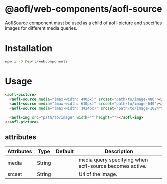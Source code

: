 # @aofl/web-components/aofl-source

AoflSource component must be used as a child of aofl-picture and specifies images for different media queries.

# Installation
```bash
npm i -S @aofl/webcomponents
```

# Usage
```html
<aofl-picture>
  <aofl-source media="(max-width: 480px)" srcset="path/to/image-480"></aofl-source>
  <aofl-source media="(max-width: 640px)" srcset="path/to/image-640"></aofl-source>
  <aofl-source media="(max-width: 1024px)" srcset="path/to/image-1024"></aofl-source>

  <aofl-img src="path/to/image" width="" height=""></aofl-img>
</aofl-picture>

```

## attributes

| Attributes | Type   | Default | Description                                             |
|------------|--------|---------|---------------------------------------------------------|
| media      | String |         | media query specifying when aofl-source becomes active. |
| srcset     | String |         | Url of the image.                                       |
